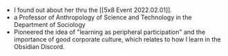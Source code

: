 - I found out about her thru the [[5x8 Event 2022.02.01]]. 
- a Professor of Anthropology of Science and Technology in the Department of Sociology
- Pioneered the idea of "learning as peripheral participation" and the importance of good corporate culture, which relates to how I learn in the Obsidian Discord. 
